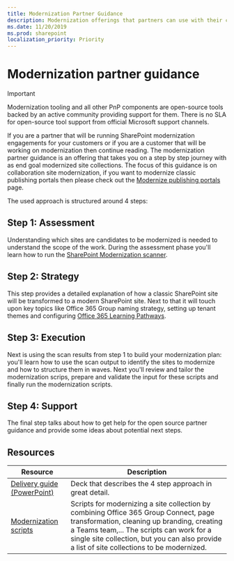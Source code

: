 ```yaml
---
title: Modernization Partner Guidance
description: Modernization offerings that partners can use with their customers
ms.date: 11/20/2019
ms.prod: sharepoint
localization_priority: Priority
---
```


# Modernization partner guidance

> [!IMPORTANT]
> Modernization tooling and all other PnP components are open-source tools backed by an active community providing support for them. There is no SLA for open-source tool support from official Microsoft support channels.

If you are a partner that will be running SharePoint modernization engagements for your customers or if you are a customer that will be working on modernization then continue reading. The modernization partner guidance is an offering that takes you on a step by step journey with as end goal modernized site collections. The focus of this guidance is on collaboration site modernization, if you want to modernize classic publishing portals then please check out the [Modernize publishing portals](modernize-publishing-portal.md) page.

The used approach is structured around 4 steps:

## Step 1: Assessment

Understanding which sites are candidates to be modernized is needed to understand the scope of the work. During the assessment phase you'll learn how to run the [SharePoint Modernization scanner](https://aka.ms/sppnp-modernizationscanner).

## Step 2: Strategy

This step provides a detailed explanation of how a classic SharePoint site will be transformed to a modern SharePoint site. Next to that it will touch upon key topics like Office 365 Group naming strategy, setting up tenant themes and configuring [Office 365 Learning Pathways](https://aka.ms/learningpathways).

## Step 3: Execution

Next is using the scan results from step 1 to build your modernization plan: you'll learn how to use the scan output to identify the sites to modernize and how to structure them in waves. Next you'll review and tailor the modernization scrips, prepare and validate the input for these scripts and finally run the modernization scripts.

## Step 4: Support

The final step talks about how to get help for the open source partner guidance and provide some ideas about potential next steps.

## Resources

Resource | Description
---------|------------
[Delivery guide (PowerPoint)](https://github.com/SharePoint/sp-dev-modernization/blob/dev/Modernization%20partner%20guidance/Microsoft%20Teamwork%20Transformation%20Delivery%20Guide.pptx?raw=true) | Deck that describes the 4 step approach in great detail.
[Modernization scripts](https://aka.ms/sppnp-modernization-sitecollectionscripts) | Scripts for modernizing a site collection by combining Office 365 Group Connect, page transformation, cleaning up branding, creating a Teams team,... The scripts can work for a single site collection, but you can also provide a list of site collections to be modernized.
